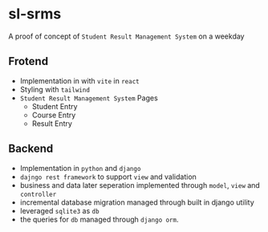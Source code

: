 # sl-srms

A proof of concept of `Student Result Management System` on a weekday

## Frotend

- Implementation in with `vite` in `react`
- Styling with `tailwind`
- `Student Result Management System` Pages
  - Student Entry
  - Course Entry
  - Result Entry

## Backend

- Implementation in `python` and `django`
- `dajngo rest framework` to support `view` and validation
- business and data later seperation implemented through `model`, `view` and `controller`
- incremental database migration managed through built in django utility
- leveraged `sqlite3` as `db`
- the queries for `db` managed through `django orm`.
